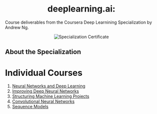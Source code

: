 <h1 align="center">deeplearning.ai:</h1>

Course deliverables from the Coursera Deep Learnining Specialization by Andrew Ng.

<p align="center">
    <img src="#" title="Specialization Certificate">
</p>

## About the Specialization



# Individual Courses

1. [Neural Networks and Deep Learning]()
2. [Improving Deep Neural Networks]()
3. [Structuring Machine Learning Projects]()
4. [Convolutional Neural Networks]()
5. [Sequence Models]()

